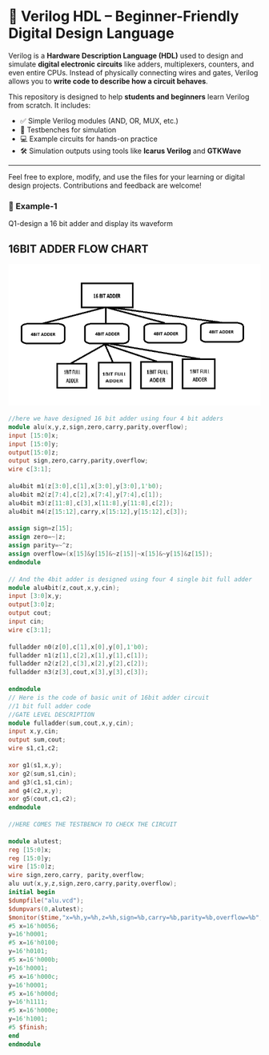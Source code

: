# 📘 Verilog HDL – Beginner-Friendly Digital Design Language

Verilog is a **Hardware Description Language (HDL)** used to design and simulate **digital electronic circuits** like adders, multiplexers, counters, and even entire CPUs. Instead of physically connecting wires and gates, Verilog allows you to **write code to describe how a circuit behaves**.

This repository is designed to help **students and beginners** learn Verilog from scratch. It includes:

- ✅ Simple Verilog modules (AND, OR, MUX, etc.)
- 🧪 Testbenches for simulation
- 💻 Example circuits for hands-on practice
- 🛠️ Simulation outputs using tools like **Icarus Verilog** and **GTKWave**

---

Feel free to explore, modify, and use the files for your learning or digital design projects. Contributions and feedback are welcome!


### 🧾 Example-1
Q1-design a 16 bit adder and display its waveform
## 16BIT ADDER FLOW CHART

![Circuit Diagram](https://github.com/KMBABU-SPARK/VLSI-Master/blob/523ca55183cfbf5de04d33f772e4e9ba373d9639/topic1/16BITADDER.png)


```verilog
//here we have designed 16 bit adder using four 4 bit adders
module alu(x,y,z,sign,zero,carry,parity,overflow);
input [15:0]x;
input [15:0]y;
output[15:0]z;
output sign,zero,carry,parity,overflow;
wire c[3:1];

alu4bit m1(z[3:0],c[1],x[3:0],y[3:0],1'b0);
alu4bit m2(z[7:4],c[2],x[7:4],y[7:4],c[1]);
alu4bit m3(z[11:8],c[3],x[11:8],y[11:8],c[2]);
alu4bit m4(z[15:12],carry,x[15:12],y[15:12],c[3]);

assign sign=z[15];
assign zero=~|z;
assign parity=~^z;
assign overflow=(x[15]&y[15]&~z[15]|~x[15]&~y[15]&z[15]);
endmodule

// And the 4bit adder is designed using four 4 single bit full adder
module alu4bit(z,cout,x,y,cin);
input [3:0]x,y;
output[3:0]z;
output cout;
input cin;
wire c[3:1];

fulladder n0(z[0],c[1],x[0],y[0],1'b0);
fulladder n1(z[1],c[2],x[1],y[1],c[1]);
fulladder n2(z[2],c[3],x[2],y[2],c[2]);
fulladder n3(z[3],cout,x[3],y[3],c[3]);

endmodule
// Here is the code of basic unit of 16bit adder circuit
//1 bit full adder code
//GATE LEVEL DESCRIPTION 
module fulladder(sum,cout,x,y,cin);
input x,y,cin;
output sum,cout;
wire s1,c1,c2;

xor g1(s1,x,y);
xor g2(sum,s1,cin);
and g3(c1,s1,cin);
and g4(c2,x,y);
xor g5(cout,c1,c2);
endmodule

//HERE COMES THE TESTBENCH TO CHECK THE CIRCUIT

module alutest;
reg [15:0]x;
reg [15:0]y;
wire [15:0]z;
wire sign,zero,carry, parity,overflow;
alu uut(x,y,z,sign,zero,carry,parity,overflow);
initial begin
$dumpfile("alu.vcd");
$dumpvars(0,alutest);
$monitor($time,"x=%h,y=%h,z=%h,sign=%b,carry=%b,parity=%b,overflow=%b",x,y,z,sign,carry,parity,overflow);
#5 x=16'h0056;
y=16'h0001;
#5 x=16'h0100;
y=16'h0101;
#5 x=16'h000b;
y=16'h0001;
#5 x=16'h000c;
y=16'h0001;
#5 x=16'h000d;
y=16'h1111;
#5 x=16'h000e;
y=16'h1001;
#5 $finish;
end
endmodule

